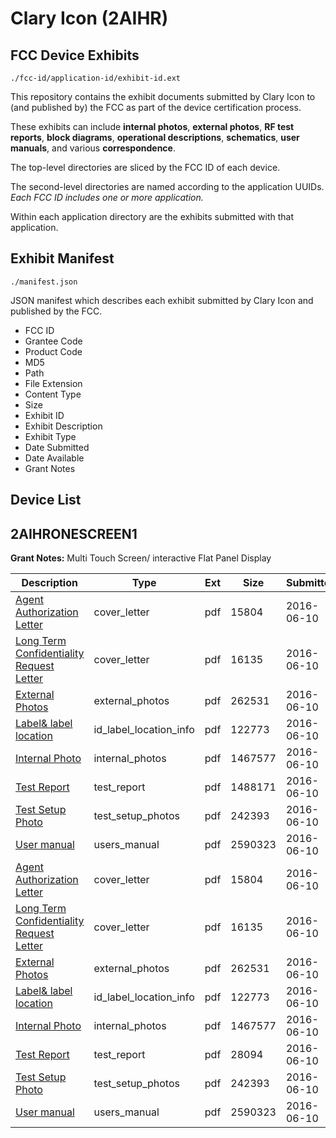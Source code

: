 # Clary Icon (2AIHR)
## FCC Device Exhibits

```
./fcc-id/application-id/exhibit-id.ext
```

This repository contains the exhibit documents submitted by Clary Icon to (and published by) the FCC as part of the device certification process.

These exhibits can include **internal photos**, **external photos**, **RF test reports**, **block diagrams**, **operational descriptions**, **schematics**, **user manuals**, and various **correspondence**.

The top-level directories are sliced by the FCC ID of each device.

The second-level directories are named according to the application UUIDs. *Each FCC ID includes one or more application.*

Within each application directory are the exhibits submitted with that application. 

## Exhibit Manifest

```
./manifest.json
```

JSON manifest which describes each exhibit submitted by Clary Icon and published by the FCC.

- FCC ID
- Grantee Code
- Product Code
- MD5
- Path
- File Extension
- Content Type
- Size
- Exhibit ID
- Exhibit Description
- Exhibit Type
- Date Submitted
- Date Available
- Grant Notes

## Device List
## 2AIHRONESCREEN1
**Grant Notes:** Multi Touch Screen/ interactive Flat Panel Display

| Description | Type | Ext | Size | Submitted | Available |
| ----------- | ---- | --- | ---- | --------- | --------- |
| [Agent Authorization Letter](2AIHRONESCREEN1/915852cce01f88d14c726b017398e3e2/3023968.pdf) | cover_letter | pdf | 15804 | 2016-06-10 | 2016-06-10 |
| [Long Term Confidentiality Request Letter](2AIHRONESCREEN1/915852cce01f88d14c726b017398e3e2/3023972.pdf) | cover_letter | pdf | 16135 | 2016-06-10 | 2016-06-10 |
| [External Photos](2AIHRONESCREEN1/915852cce01f88d14c726b017398e3e2/3023976.pdf) | external_photos | pdf | 262531 | 2016-06-10 | 2016-06-10 |
| [Label& label location](2AIHRONESCREEN1/915852cce01f88d14c726b017398e3e2/3023971.pdf) | id_label_location_info | pdf | 122773 | 2016-06-10 | 2016-06-10 |
| [Internal Photo](2AIHRONESCREEN1/915852cce01f88d14c726b017398e3e2/3023977.pdf) | internal_photos | pdf | 1467577 | 2016-06-10 | 2016-06-10 |
| [Test Report](2AIHRONESCREEN1/915852cce01f88d14c726b017398e3e2/3023975.pdf) | test_report | pdf | 1488171 | 2016-06-10 | 2016-06-10 |
| [Test Setup Photo](2AIHRONESCREEN1/915852cce01f88d14c726b017398e3e2/3023978.pdf) | test_setup_photos | pdf | 242393 | 2016-06-10 | 2016-06-10 |
| [User manual](2AIHRONESCREEN1/915852cce01f88d14c726b017398e3e2/3023981.pdf) | users_manual | pdf | 2590323 | 2016-06-10 | 2016-06-10 |
| [Agent Authorization Letter](2AIHRONESCREEN1/78f6b0e1ad6e3017fb061e1fd61710b4/3023968.pdf) | cover_letter | pdf | 15804 | 2016-06-10 | 2016-06-10 |
| [Long Term Confidentiality Request Letter](2AIHRONESCREEN1/78f6b0e1ad6e3017fb061e1fd61710b4/3023972.pdf) | cover_letter | pdf | 16135 | 2016-06-10 | 2016-06-10 |
| [External Photos](2AIHRONESCREEN1/78f6b0e1ad6e3017fb061e1fd61710b4/3023976.pdf) | external_photos | pdf | 262531 | 2016-06-10 | 2016-06-10 |
| [Label& label location](2AIHRONESCREEN1/78f6b0e1ad6e3017fb061e1fd61710b4/3023971.pdf) | id_label_location_info | pdf | 122773 | 2016-06-10 | 2016-06-10 |
| [Internal Photo](2AIHRONESCREEN1/78f6b0e1ad6e3017fb061e1fd61710b4/3023977.pdf) | internal_photos | pdf | 1467577 | 2016-06-10 | 2016-06-10 |
| [Test Report](2AIHRONESCREEN1/78f6b0e1ad6e3017fb061e1fd61710b4/3023987.pdf) | test_report | pdf | 28094 | 2016-06-10 | 2016-06-10 |
| [Test Setup Photo](2AIHRONESCREEN1/78f6b0e1ad6e3017fb061e1fd61710b4/3023978.pdf) | test_setup_photos | pdf | 242393 | 2016-06-10 | 2016-06-10 |
| [User manual](2AIHRONESCREEN1/78f6b0e1ad6e3017fb061e1fd61710b4/3023981.pdf) | users_manual | pdf | 2590323 | 2016-06-10 | 2016-06-10 |
